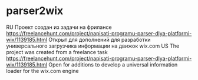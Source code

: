 # parser2wix
RU Проект создан из задачи на фрилансе https://freelancehunt.com/project/napisati-programu-parser-dlya-platformi-wix/1139185.html Открыт для дополнений для разработки универсального загрузчика информации на движок wix.com 
US The project was created from a freelance task https://freelancehunt.com/project/napisati-programu-parser-dlya-platformi-wix/1139185.html Open for additions to develop a universal information loader for the wix.com engine
